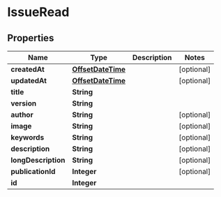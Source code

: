# IssueRead

## Properties
Name | Type | Description | Notes
------------ | ------------- | ------------- | -------------
**createdAt** | [**OffsetDateTime**](OffsetDateTime.md) |  |  [optional]
**updatedAt** | [**OffsetDateTime**](OffsetDateTime.md) |  |  [optional]
**title** | **String** |  | 
**version** | **String** |  | 
**author** | **String** |  |  [optional]
**image** | **String** |  |  [optional]
**keywords** | **String** |  |  [optional]
**description** | **String** |  |  [optional]
**longDescription** | **String** |  |  [optional]
**publicationId** | **Integer** |  |  [optional]
**id** | **Integer** |  | 
